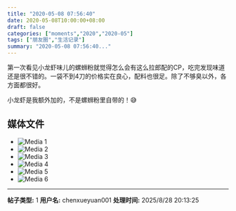 ```yaml
---
title: "2020-05-08 07:56:40"
date: 2020-05-08T10:00:00+08:00
draft: false
categories: ["moments","2020","2020-05"]
tags: ["朋友圈","生活记录"]
summary: "2020-05-08 07:56:40..."
---
```


第一次看见小龙虾味儿的螺蛳粉就觉得怎么会有这么拉郎配的CP，吃完发现味道还是很不错的。一袋不到4刀的价格实在良心，配料也很足。除了不够臭以外，各方面都很好。

小龙虾是我额外加的，不是螺蛳粉里自带的！😅

## 媒体文件

- ![Media 1](/Moments/photos/2020-05-08/202005080756400.jpg)
- ![Media 2](/Moments/photos/2020-05-08/202005080756401.jpg)
- ![Media 3](/Moments/photos/2020-05-08/202005080756402.jpg)
- ![Media 4](/Moments/photos/2020-05-08/202005080756403.jpg)
- ![Media 5](/Moments/photos/2020-05-08/202005080756404.jpg)
- ![Media 6](/Moments/photos/2020-05-08/202005080756405.jpg)

---

**帖子类型:** 1
**用户名:** chenxueyuan001
**处理时间:** 2025/8/28 20:13:25